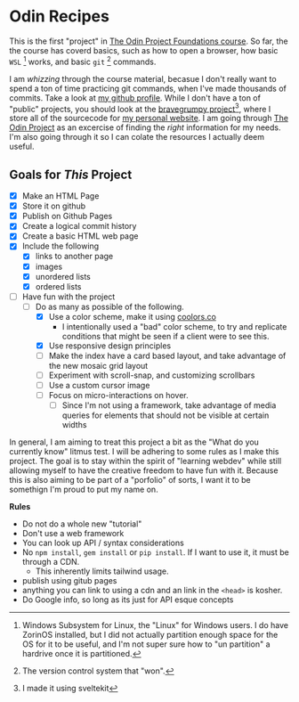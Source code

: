 # Odin Recipes

This is the first "project" in [The Odin Project Foundations course](https://theodinproject.com/paths/foundations/courses/foundations).  So far, the the course has coverd basics, such as how to open a browser, how basic `WSL` [^1] works, and basic `git` [^2] commands.

I am *whizzing* through the course material, becasue I don't really want to spend a ton of time practicing git commands, when I've made thousands of commits. Take a look at [my github profile](https://github.com/bravegrumpy). While I don't have a ton of "public" projects, you should look at the [bravegrumpy project](https://github.com/bravegrumpy/bravegrumpy.website)[^3], where I store all of the sourcecode for [my personal website](https://www.bravegrumpy.com).  I am going through [The Odin Project](https://theodinproject.com) as an excercise of finding the *right* information for my needs. I'm also going through it so I can colate the resources I actually deem useful. 

## Goals for *This* Project

- [x] Make an HTML Page
- [x] Store it on github
- [x] Publish on Github Pages
- [x] Create a logical commit history
- [x] Create a basic HTML web page
- [x] Include the following
    - [x] links to another page
    - [x] images
    - [x] unordered lists
    - [x] ordered lists
- [ ] Have fun with the project
    - [ ] Do as many as possible of the following.
        - [x] Use a color scheme, make it using [coolors.co](https://coolors.co)
            - I intentionally used a "bad" color scheme, to try and replicate conditions that might be seen if a client were to see this.
        - [x] Use responsive design principles
        - [ ] Make the index have a card based layout, and take advantage of the new mosaic grid layout
        - [ ] Experiment with scroll-snap, and customizing scrollbars
        - [ ] Use a custom cursor image
        - [ ] Focus on micro-interactions on hover.
            - [ ] Since I'm not using a framework, take advantage of media queries for elements that should not be visible at certain widths

In general, I am aiming to treat this project a bit as the "What do you currently know" litmus test. I will be adhering to some rules as I make this project.  The goal is to stay within the spirit of "learning webdev" while still allowing myself to have the creative freedom to have fun with it. Because this is also aiming to be part of a "porfolio" of sorts, I want it to be somethign I'm proud to put my name on.

**Rules**

- Do not do a whole new "tutorial"
- Don't use a web framework
- You can look up API / syntax considerations
- No `npm install`, `gem install` or `pip install`. If I want to use it, it must be through a CDN. 
    - This inherently limits tailwind usage.
- publish using gitub pages
- anything you can link to using a cdn and an link in the `<head>` is kosher.
- Do Google info, so long as its just for API esque concepts

[^1]: Windows Subsystem for Linux, the "Linux" for Windows users. I do have ZorinOS installed, but I did not actually partition enough space for the OS for it to be useful, and I'm not super sure how to "un partition" a hardrive once it is partitioned.
[^2]: The version control system that "won". 
[^3]: I made it using sveltekit